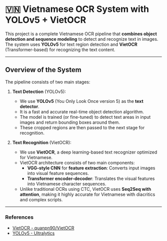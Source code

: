 # 🇻🇳 Vietnamese OCR System with YOLOv5 + VietOCR

This project is a complete Vietnamese OCR pipeline that **combines object detection and sequence modeling** to detect and recognize text in images. The system uses **YOLOv5** for text region detection and **VietOCR** (Transformer-based) for recognizing the text content.

---

## Overview of the System

The pipeline consists of two main stages:

1. **Text Detection** (YOLOv5):
   - We use **YOLOv5** (You Only Look Once version 5) as the **text detector**.
   - It is a fast and accurate real-time object detection algorithm.
   - The model is trained (or fine-tuned) to detect text areas in input images and return bounding boxes around them.
   - These cropped regions are then passed to the next stage for recognition.

2. **Text Recognition** (VietOCR):
   - We use **VietOCR**, a deep learning-based text recognizer optimized for Vietnamese.
   - VietOCR architecture consists of two main components:
     - **VGG-style CNN** for **feature extraction**: Converts input images into visual feature sequences.
     - **Transformer encoder-decoder**: Translates the visual features into Vietnamese character sequences.
   - Unlike traditional OCRs using CTC, VietOCR uses **Seq2Seq with attention**, making it highly accurate for Vietnamese with diacritics and complex scripts.

---

### References
- [VietOCR - quanpn90/VietOCR](https://github.com/quanpn90/VietOCR)
- [YOLOv5 - Ultralytics](https://github.com/ultralytics/yolov5)

